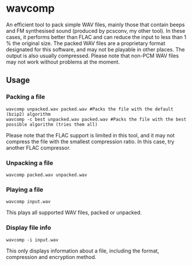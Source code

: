 # wavcomp
An efficient tool to pack simple WAV files, mainly those that contain beeps and FM synthesised sound (produced by pcsconv, my other tool). In these cases, it performs better than FLAC and can reduce the input to less than 1 % the original size.
The packed WAV files are a proprietary format designated for this software, and may not be playable in other places. The output is also usually compressed.
Please note that non-PCM WAV files may not work without problems at the moment.

## Usage
### Packing a file

    wavcomp unpacked.wav packed.wav #Packs the file with the default (bzip2) algorithm
    wavcomp -c best unpacked.wav packed.wav #Packs the file with the best possible algorithm (tries them all)
    
Please note that the FLAC support is limited in this tool, and it may not compress the file with the smallest compression ratio. In this case, try another FLAC compressor.

### Unpacking a file

    wavcomp packed.wav unpacked.wav
    
### Playing a file

    wavcomp input.wav
    
This plays all supported WAV files, packed or unpacked. 

### Display file info

    wavcomp -i input.wav
    
This only displays information about a file, including the format, compression and encryption method.